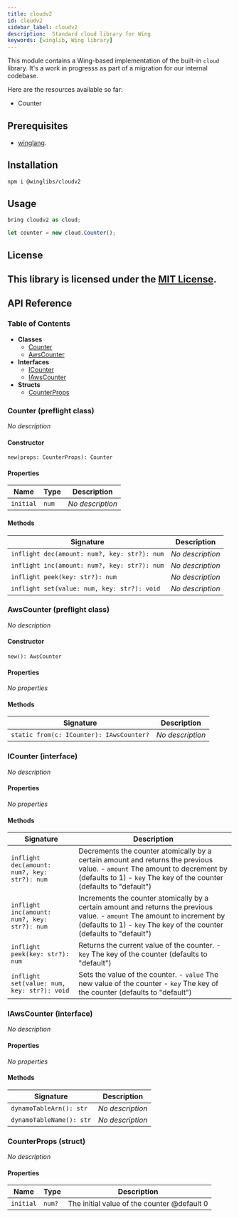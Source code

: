 ```yaml
---
title: cloudv2
id: cloudv2
sidebar_label: cloudv2
description:  Standard cloud library for Wing
keywords: [winglib, Wing library]
---
```

This module contains a Wing-based implementation of the built-in `cloud` library. It's a work in progresss as part of a migration for our internal codebase.

Here are the resources available so far:
- Counter

## Prerequisites

* [winglang](https://winglang.io).

## Installation

```sh
npm i @winglibs/cloudv2
```

## Usage

```js
bring cloudv2 as cloud;

let counter = new cloud.Counter();
```

## License

This library is licensed under the [MIT License](./LICENSE).
---
## API Reference

### Table of Contents

- **Classes**
  - <a href="#@winglibs/cloudv2.Counter">Counter</a>
  - <a href="#@winglibs/cloudv2.AwsCounter">AwsCounter</a>
- **Interfaces**
  - <a href="#@winglibs/cloudv2.ICounter">ICounter</a>
  - <a href="#@winglibs/cloudv2.IAwsCounter">IAwsCounter</a>
- **Structs**
  - <a href="#@winglibs/cloudv2.CounterProps">CounterProps</a>

### Counter (preflight class) <a class="wing-docs-anchor" id="@winglibs/cloudv2.Counter"></a>

*No description*

#### Constructor

```
new(props: CounterProps): Counter
```

#### Properties

| **Name** | **Type** | **Description** |
| --- | --- | --- |
| <code>initial</code> | <code>num</code> | *No description* |

#### Methods

| **Signature** | **Description** |
| --- | --- |
| <code>inflight dec(amount: num?, key: str?): num</code> | *No description* |
| <code>inflight inc(amount: num?, key: str?): num</code> | *No description* |
| <code>inflight peek(key: str?): num</code> | *No description* |
| <code>inflight set(value: num, key: str?): void</code> | *No description* |

### AwsCounter (preflight class) <a class="wing-docs-anchor" id="@winglibs/cloudv2.AwsCounter"></a>

*No description*

#### Constructor

```
new(): AwsCounter
```

#### Properties

*No properties*

#### Methods

| **Signature** | **Description** |
| --- | --- |
| <code>static from(c: ICounter): IAwsCounter?</code> | *No description* |

### ICounter (interface) <a class="wing-docs-anchor" id="@winglibs/cloudv2.ICounter"></a>

*No description*

#### Properties

*No properties*

#### Methods

| **Signature** | **Description** |
| --- | --- |
| <code>inflight dec(amount: num?, key: str?): num</code> | Decrements the counter atomically by a certain amount and returns the previous value. - `amount` The amount to decrement by (defaults to 1) - `key` The key of the counter (defaults to "default") |
| <code>inflight inc(amount: num?, key: str?): num</code> | Increments the counter atomically by a certain amount and returns the previous value. - `amount` The amount to increment by (defaults to 1) - `key` The key of the counter (defaults to "default") |
| <code>inflight peek(key: str?): num</code> | Returns the current value of the counter. - `key` The key of the counter (defaults to "default") |
| <code>inflight set(value: num, key: str?): void</code> | Sets the value of the counter. - `value` The new value of the counter - `key` The key of the counter (defaults to "default") |

### IAwsCounter (interface) <a class="wing-docs-anchor" id="@winglibs/cloudv2.IAwsCounter"></a>

*No description*

#### Properties

*No properties*

#### Methods

| **Signature** | **Description** |
| --- | --- |
| <code>dynamoTableArn(): str</code> | *No description* |
| <code>dynamoTableName(): str</code> | *No description* |

### CounterProps (struct) <a class="wing-docs-anchor" id="@winglibs/cloudv2.CounterProps"></a>

*No description*

#### Properties

| **Name** | **Type** | **Description** |
| --- | --- | --- |
| <code>initial</code> | <code>num?</code> | The initial value of the counter @default 0 |


